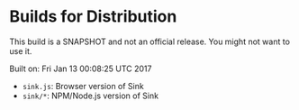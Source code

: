 # Builds for Distribution

This build is a SNAPSHOT and not an official release.  You might not want to use it.

Built on: Fri Jan 13 00:08:25 UTC 2017

* `sink.js`: Browser version of Sink
* `sink/*`: NPM/Node.js version of Sink
